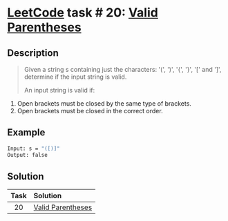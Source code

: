# [LeetCode][leetcode] task # 20: [Valid Parentheses][task]

Description
-----------

> Given a string s containing just the characters:
> '(', ')', '{', '}', '[' and ']',
> determine if the input string is valid.
>
> An input string is valid if:
1. Open brackets must be closed by the same type of brackets.
2. Open brackets must be closed in the correct order.

Example
-------

```sh
Input: s = "([)]"
Output: false
```

Solution
--------

| Task | Solution                      |
|:----:|:------------------------------|
|  20  | [Valid Parentheses][solution] |


[leetcode]: <http://leetcode.com/>
[task]: <https://leetcode.com/problems/valid-parentheses/>
[solution]: <https://github.com/wellaxis/witalis-jkit/blob/main/module/tasks/src/main/java/com/witalis/jkit/tasks/core/task/leetcode/h1/p20/option/Practice.java>
